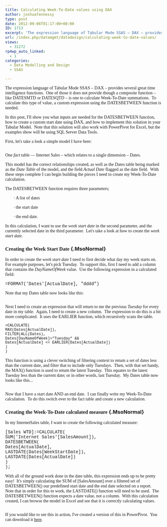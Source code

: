 ```yaml
---
title: Calculating Week-To-Date values using DAX
author: joshuafennessy
type: post
date: 2012-09-06T01:17:00+00:00
ID: 1713
excerpt: 'The expression language of Tabular Mode SSAS – DAX – provides several great time intelligence functions.  One of those it does not provide though a composite function – like DATESMTD or DATESQTD – is one to calculate Week-To-Date summations.  To calcula&hellip;'
url: /index.php/datamgmt/datadesign/calculating-week-to-date-values/
views:
  - 31272
rp4wp_auto_linked:
  - 1
categories:
  - Data Modelling and Design
  - SSAS

---
```

<p class="MsoNormal">
  <span style="font-family: verdana,geneva;">The expression language of Tabular Mode SSAS – DAX – provides several great time intelligence functions.  One of those it does not provide though a composite function – like DATESMTD or DATESQTD – is one to calculate Week-To-Date summations.  To calculate this type of value, a custom expression using the DATESBETWEEN function is needed.</span>
</p>

<p class="MsoNormal">
  <span style="font-family: verdana,geneva;">In this post, I'll show you what inputs are needed for the DATESBETWEEN function, how to create a custom start date using DAX, and how to implement this solution in your Tabular Model.  Note that this solution will also work with PowerPivot for Excel, but the examples show will be using SQL Server Data Tools.</span>
</p>

<p class="MsoNormal">
  <span style="font-family: verdana,geneva;">First, let's take a look a simple model I have here: </span>
</p>

<p class="MsoNormal">
  <span style="font-family: verdana,geneva;"><img src="https://lessthandot.z19.web.core.windows.net/wp-content/uploads/users/joshuafennessy/1.png?mtime=1346900843&quot;><img alt=&quot;&quot; src=&quot;https://lessthandot.z19.web.core.windows.net/wp-content/uploads/users/joshuafennessy/1.png" alt="" /><br /></span>
</p>

<p class="MsoNormal">
  <span style="font-family: verdana,geneva;"> </span>
</p>

<p class="MsoNormal">
  <span style="font-family: verdana,geneva;">One <em style="mso-bidi-font-style: normal;">fact</em> table — Internet Sales – which relates to a single dimension – Dates.</span>
</p>

<p class="MsoNormal">
  <span style="font-family: verdana,geneva;">This model has the correct relationships created, as well as the Dates table being marked as the <em style="mso-bidi-font-style: normal;">Date Table</em> of the model, and the field <em style="mso-bidi-font-style: normal;">Actual Date</em> flagged as the date field.  With these steps complete I can begin building the pieces I need to create my Week-To-Date calculation.</span>
</p>

<p class="MsoNormal">
  <span style="font-family: verdana,geneva;">The DATESBETWEEN function requires three parameters;</span>
</p>

<p class="MsoListParagraphCxSpMiddle" style="margin-left: 38.25pt; text-indent: -0.25in;">
  <span style="font-family: verdana,geneva;">·<span style="font-style: normal; font-variant: normal; font-weight: normal; font-size: 7pt; line-height: normal; font-size-adjust: none; font-stretch: normal;"> </span>A list of dates</span>
</p>

<p class="MsoListParagraphCxSpMiddle" style="margin-left: 38.25pt; text-indent: -0.25in;">
  <span style="font-family: verdana,geneva;">·<span style="font-style: normal; font-variant: normal; font-weight: normal; font-size: 7pt; line-height: normal; font-size-adjust: none; font-stretch: normal;"> </span>the start date</span>
</p>

<p class="MsoListParagraphCxSpLast" style="margin-left: 38.25pt; text-indent: -0.25in;">
  <span style="font-family: verdana,geneva;">·<span style="font-style: normal; font-variant: normal; font-weight: normal; font-size: 7pt; line-height: normal; font-size-adjust: none; font-stretch: normal;"> </span> the end date. </span>
</p>

<p class="MsoNormal">
  <span style="font-family: verdana,geneva;">In this calculation, I want to use the <em style="mso-bidi-font-style: normal;">week start date</em> in the second parameter, and the currently selected date in the third parameter.  Let's take a look at how to create the <em style="mso-bidi-font-style: normal;">week start date</em>.</span>
</p>

### <span style="font-family: verdana,geneva;">Creating the Week Start Date</span> {.MsoNormal}

<p class="MsoNormal">
  <span style="font-family: verdana,geneva;">In order to create the <em style="mso-bidi-font-style: normal;">week start date</em> I need to first decide what day my week starts on.  For example purposes, let's pick Tuesday.  To support this, first I need to add a column that contains the <em style="mso-bidi-font-style: normal;">DayNameOfWeek</em> value.  Use the following expression in a calculated field:<br /></span>
</p>

<p class="MsoNormal">
  <span style="font-family: courier new,courier;"> =FORMAT('Dates'[ActualDate], "dddd")</span>
</p>

<p class="MsoNormal">
  <span style="font-family: verdana,geneva;">Note that my Dates table now looks like this:</span>
</p>

<p class="MsoNormal">
  <span style="font-family: verdana,geneva;"><img src="https://lessthandot.z19.web.core.windows.net/wp-content/uploads/users/joshuafennessy/2.png" alt="" /><br /></span>
</p>

<p class="MsoNormal">
  <span style="font-family: verdana,geneva;"> </span>
</p>

<p class="MsoNormal">
  <span style="font-family: verdana,geneva;">Next I need to create an expression that will return to me the previous <em style="mso-bidi-font-style: normal;">Tuesday</em> for every date in my table.  Again, I need to create a new column.  The expression to do this is a bit more complicated.  It uses the EARLIER function, which recursively scans the table.</span>
</p>

<p class="MsoNormal">
  <span style="font-family: courier new,courier;"><span style="font-size: 9pt; line-height: 115%;">=CALCULATE(<br /> MAX(Dates[ActualDate]),<br /> FILTER(ALL(Dates), <br /> Dates[DayNameOfWeek]="Tuesday" && <br /> Dates[ActualDate] <= EARLIER(Dates[ActualDate])<br /> )<br /> )</span></span>
</p>

<p class="MsoNormal">
  <span style="font-family: verdana,geneva;">This function is using a clever switching of filtering context to return a set of dates less than the current date, and filter that to include only Tuesdays.  Then, with that set handy, the MAX() function is used to return the latest Tuesday.  This equates to the latest Tuesday less than the current date; or in other words, last Tuesday.  My Dates table now looks like this...</span>
</p>

<p class="MsoNormal">
  <span style="font-family: verdana,geneva;"><img src="https://lessthandot.z19.web.core.windows.net/wp-content/uploads/users/joshuafennessy/3.png" alt="" /><br /></span>
</p>

<p class="MsoNormal">
  <span style="font-family: verdana,geneva;"> </span>
</p>

<p class="MsoNormal">
  <span style="font-family: verdana,geneva;">Now that I have a start date AND an end date.  I can finally write my Week-To-Date calculation.  To do this switch over to the fact table and create a new calculation.</span>
</p>

### <span style="font-family: verdana,geneva;">Creating the Week-To-Date calculated measure</span> {.MsoNormal}

<p class="MsoNormal">
  <span style="font-family: verdana,geneva;">In my InternetSales table, I want to create the following calculated measure:</span>
</p>

<p class="MsoNormal">
  <span style="font-family: courier new,courier;">[Sales WTD]:=CALCULATE(</span><br /><span style="font-family: courier new,courier;"> SUM('Internet Sales'[SalesAmount]),                         <br /> DATESBETWEEN(          <br /> Dates[ActualDate],<br /> LASTDATE(Dates[WeekStartDate]), <br /> LASTDATE(Dates[ActualDate])</span><span style="font-family: courier new,courier;"><br /> )<br /> );</span>
</p>

<p class="MsoNormal">
  <span style="font-family: verdana,geneva;">With all of the ground work done in the date table, this expression ends up to be pretty easy!  It's simply calculating the SUM of [SalesAmount] over a filtered set of DATESBETWEEN() our predefined start date and the end date selected on a report.  Note that in order for this to work, the LASTDATE() function will need to be used.  The DATESBETWEEN() function expects a date value, not a column.  With this calculation created, I can browse the model in Excel and see that it is correctly calculating values.</span>
</p>

<p class="MsoNormal">
  <span style="font-family: verdana,geneva;"><img src="https://lessthandot.z19.web.core.windows.net/wp-content/uploads/users/joshuafennessy/4.png" alt="" /><br /></span>
</p>

<p class="MsoNormal">
  <span style="font-family: verdana,geneva;"> </span>
</p>

<p class="MsoNormal">
  <span style="font-family: verdana,geneva;"> </span>
</p>

<p class="MsoNormal">
  <span style="font-family: verdana,geneva;"> </span>
</p>

<p class="MsoNormal">
  <span style="font-family: verdana,geneva;">If you would like to see this in action, I've created a version of this in PowerPivot.  You can download it <a href="https://skydrive.live.com/redir?resid=B33397EE4D528C9A!9620" target="_blank">here</a>.</span>
</p>

<p class="MsoNormal">
  <span style="font-family: verdana,geneva;"> </span>
</p>